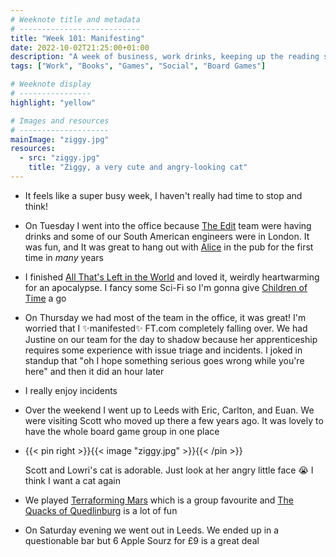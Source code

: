```yaml
---
# Weeknote title and metadata
# ---------------------------
title: "Week 101: Manifesting"
date: 2022-10-02T21:25:00+01:00
description: "A week of business, work drinks, keeping up the reading streak, Team days, manifesting large incidents, trips to Leeds, cute cats, and cheap Apple Sourz."
tags: ["Work", "Books", "Games", "Social", "Board Games"]

# Weeknote display
# ----------------
highlight: "yellow"

# Images and resources
# --------------------
mainImage: "ziggy.jpg"
resources:
  - src: "ziggy.jpg"
    title: "Ziggy, a very cute and angry-looking cat"
---
```


  * It feels like a super busy week, I haven't really had time to stop and think!

  * On Tuesday I went into the office because [The Edit](https://apps.apple.com/gb/app/ft-edit/id1574510369) team were having drinks and some of our South American engineers were in London. It was fun, and It was great to hang out with [Alice](https://alicebartlett.co.uk/) in the pub for the first time in _many_ years

  * I finished [All That's Left in the World](https://www.goodreads.com/en/book/show/58329296) and loved it, weirdly heartwarming for an apocalypse. I fancy some Sci-Fi so I'm gonna give [Children of Time](https://www.goodreads.com/en/book/show/25499718) a go

  * On Thursday we had most of the team in the office, it was great! I'm worried that I :sparkles:manifested:sparkles: FT.com completely falling over. We had Justine on our team for the day to shadow because her apprenticeship requires some experience with issue triage and incidents. I joked in standup that "oh I hope something serious goes wrong while you're here" and then it did an hour later

  * I really enjoy incidents

  * Over the weekend I went up to Leeds with Eric, Carlton, and Euan. We were visiting Scott who moved up there a few years ago. It was lovely to have the whole board game group in one place

  * {{< pin right >}}{{< image "ziggy.jpg" >}}{{< /pin >}}
  
    Scott and Lowri's cat is adorable. Just look at her angry little face :sob: I think I want a cat again

  * We played [Terraforming Mars](https://boardgamegeek.com/boardgame/167791/terraforming-mars) which is a group favourite and [The Quacks of Quedlinburg](https://boardgamegeek.com/boardgame/244521/quacks-quedlinburg) is a lot of fun

  * On Saturday evening we went out in Leeds. We ended up in a questionable bar but 6 Apple Sourz for £9 is a great deal
